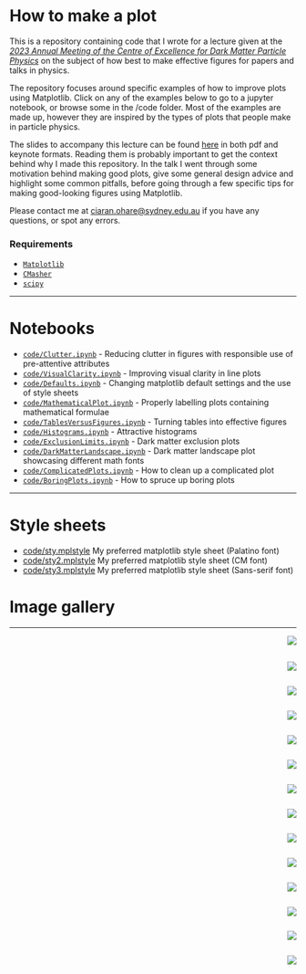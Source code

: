 # How to make a plot

This is a repository containing code that I wrote for a lecture given at the [*2023 Annual Meeting of the Centre of Excellence for Dark Matter Particle Physics*](https://darkmatteraustralia.atlassian.net/wiki/spaces/CDMPublic/pages/1584562177/2023+CDM+Annual+Workshop+-+Collaboratively+striving+for+success) on the subject of how best to make effective figures for papers and talks in physics.

The repository focuses around specific examples of how to improve plots using Matplotlib. Click on any of the examples below to go to a jupyter notebook, or browse some in the /code folder. Most of the examples are made up, however they are inspired by the types of plots that people make in particle physics.

The slides to accompany this lecture can be found [here](slides) in both pdf and keynote formats. Reading them is probably important to get the context behind why I made this repository. In the talk I went through some motivation behind making good plots, give some general design advice and highlight some common pitfalls, before going through a few specific tips for making good-looking figures using Matplotlib.

Please contact me at ciaran.ohare@sydney.edu.au if you have any questions, or spot any errors.

### Requirements

* [`Matplotlib`](https://matplotlib.org/)
* [`CMasher`](https://cmasher.readthedocs.io/)
* [`scipy`](https://scipy.org/)

---

# Notebooks

* [`code/Clutter.ipynb`](code/Clutter.ipynb) - Reducing clutter in figures with responsible use of pre-attentive attributes
* [`code/VisualClarity.ipynb`](code/VisualClarity.ipynb) - Improving visual clarity in line plots
* [`code/Defaults.ipynb`](code/Defaults.ipynb) - Changing matplotlib default settings and the use of style sheets
* [`code/MathematicalPlot.ipynb`](code/MathematicalPlot.ipynb) - Properly labelling plots containing mathematical formulae
* [`code/TablesVersusFigures.ipynb`](code/TablesVersusFigures.ipynb) - Turning tables into effective figures
* [`code/Histograms.ipynb`](code/Histograms.ipynb) - Attractive histograms
* [`code/ExclusionLimits.ipynb`](code/ExclusionLimits.ipynb) - Dark matter exclusion plots
* [`code/DarkMatterLandscape.ipynb`](code/DarkMatterLandscape.ipynb) - Dark matter landscape plot showcasing different math fonts
* [`code/ComplicatedPlots.ipynb`](code/ComplicatedPlots.ipynb) - How to clean up a complicated plot
* [`code/BoringPlots.ipynb`](code/BoringPlots.ipynb) - How to spruce up boring plots

---

 # Style sheets
* [code/sty.mplstyle](code/sty.mplstyle) My preferred matplotlib style sheet (Palatino font)
* [code/sty2.mplstyle](code/sty2.mplstyle) My preferred matplotlib style sheet (CM font)
* [code/sty3.mplstyle](code/sty3.mplstyle) My preferred matplotlib style sheet (Sans-serif font)

# Image gallery

---

[<img align="right" src="plots/plots_png/Charges.png">](code/Charges.ipynb)

### &nbsp;

[<img align="right" src="plots/plots_png/Colormaps_Cyclic.png">](code/Charges.ipynb)

### &nbsp;

[<img align="right" src="plots/plots_png/Colormaps_Sequential.png">](code/Charges.ipynb)

### &nbsp;

[<img align="right" src="plots/plots_png/Colormaps_Diverging.png">](code/Charges.ipynb)

### &nbsp;

[<img align="right" src="plots/plots_png/Histograms_Good_withKDE.png">](code/Histograms.ipynb)

### &nbsp;

[<img align="right" src="plots/plots_png/MathematicalPlot_Good.png">](code/MathematicalPlot.ipynb)

### &nbsp;

[<img align="right" src="plots/plots_png/Table.png">](code/TablesVersusFigures.ipynb)

### &nbsp;

[<img align="right" src="plots/plots_png/VisualClarity_Good.png">](code/VisualClarity.ipynb)

### &nbsp;

[<img align="right" src="plots/plots_png/ExclusionLimits_Good.png">](code/ExclusionLimits.ipynb)

### &nbsp;

[<img align="right" src="plots/plots_png/DMLandscape_Palatino.png">](code/DarkMatterLandscape.ipynb)

### &nbsp;

[<img align="right" src="plots/plots_png/BoringPlot1_Good.png">](code/BoringPlots.ipynb)

### &nbsp;

[<img align="right" src="plots/plots_png/BoringPlot2_Good.png">](code/BoringPlots.ipynb)

### &nbsp;

[<img align="right" src="plots/plots_png/BoringPlot3_Good.png">](code/BoringPlots.ipynb)

### &nbsp;

[<img align="right" src="slides/PVAs.png">](slides)

### &nbsp;